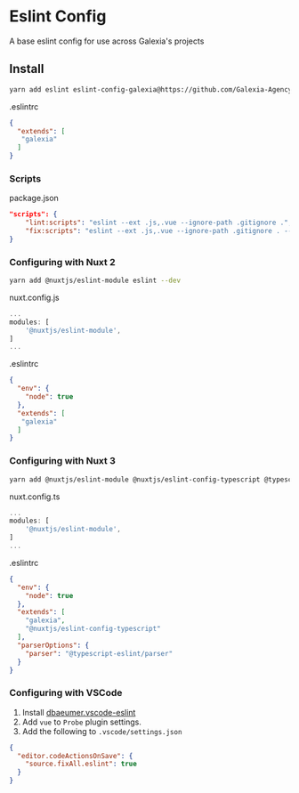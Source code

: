 # Eslint Config

A base eslint config for use across Galexia's projects

## Install

```bash
yarn add eslint eslint-config-galexia@https://github.com/Galexia-Agency/eslint-config --dev
```

.eslintrc

```json
{
  "extends": [
   "galexia"
  ]
}
```

### Scripts

package.json

```json
"scripts": {
    "lint:scripts": "eslint --ext .js,.vue --ignore-path .gitignore .",
    "fix:scripts": "eslint --ext .js,.vue --ignore-path .gitignore . --fix"
}
```

### Configuring with Nuxt 2

```bash
yarn add @nuxtjs/eslint-module eslint --dev
```

nuxt.config.js

```js
...
modules: [
    '@nuxtjs/eslint-module',
]
...
```

.eslintrc

```json
{
  "env": {
    "node": true
  },
  "extends": [
   "galexia"
  ]
}
```

### Configuring with Nuxt 3

```bash
yarn add @nuxtjs/eslint-module @nuxtjs/eslint-config-typescript @typescript-eslint/parser eslint --dev
```

nuxt.config.ts

```ts
...
modules: [
    '@nuxtjs/eslint-module',
]
...
```

.eslintrc

```json
{
  "env": {
    "node": true
  },
  "extends": [
    "galexia",
    "@nuxtjs/eslint-config-typescript"
  ],
  "parserOptions": {
    "parser": "@typescript-eslint/parser"
  }
}
```

### Configuring with VSCode

1. Install [dbaeumer.vscode-eslint](https://marketplace.visualstudio.com/items?itemName=dbaeumer.vscode-eslint)
2. Add `vue` to `Probe` plugin settings.
3. Add the following to `.vscode/settings.json`

  ```json
  {
    "editor.codeActionsOnSave": {
      "source.fixAll.eslint": true
    }
  }
  ```
